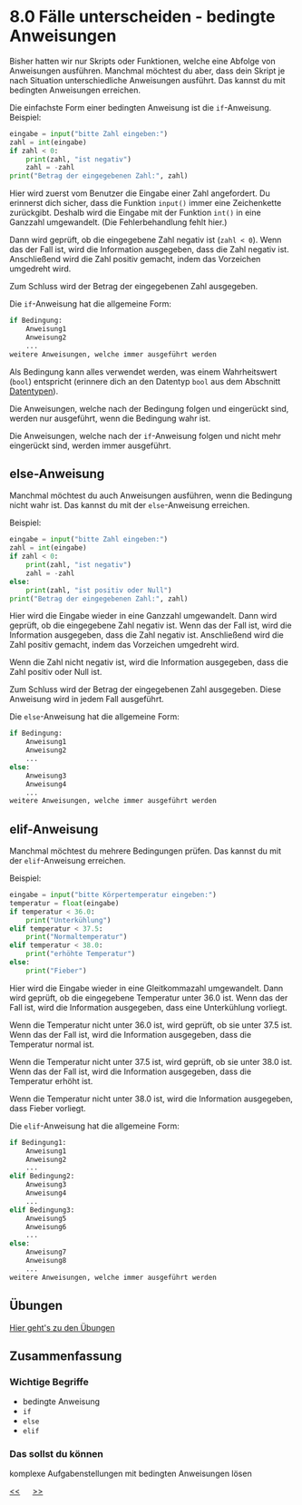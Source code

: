 # 8.0 Fälle unterscheiden - bedingte Anweisungen

Bisher hatten wir nur Skripts oder Funktionen, 
welche eine Abfolge von Anweisungen ausführen.
Manchmal möchtest du aber, dass dein Skript je nach 
Situation unterschiedliche Anweisungen ausführt.
Das kannst du mit bedingten Anweisungen erreichen.

Die einfachste Form einer bedingten Anweisung ist die `if`-Anweisung.
Beispiel:

```python
eingabe = input("bitte Zahl eingeben:")
zahl = int(eingabe)
if zahl < 0:
    print(zahl, "ist negativ")
    zahl = -zahl
print("Betrag der eingegebenen Zahl:", zahl)
```

Hier wird zuerst vom Benutzer die Eingabe einer Zahl angefordert.
Du erinnerst dich sicher, dass die Funktion `input()` immer eine Zeichenkette zurückgibt.
Deshalb wird die Eingabe mit der Funktion `int()` in eine Ganzzahl umgewandelt.
(Die Fehlerbehandlung fehlt hier.)

Dann wird geprüft, ob die eingegebene Zahl negativ ist (`zahl < 0`).
Wenn das der Fall ist, wird die Information ausgegeben, dass die Zahl negativ ist.
Anschließend wird die Zahl positiv gemacht, indem das Vorzeichen umgedreht wird.

Zum Schluss wird der Betrag der eingegebenen Zahl ausgegeben.

Die `if`-Anweisung hat die allgemeine Form:

```python
if Bedingung:
    Anweisung1
    Anweisung2
    ...
weitere Anweisungen, welche immer ausgeführt werden
```

Als Bedingung kann alles verwendet werden, 
was einem Wahrheitswert (`bool`) entspricht
(erinnere dich an den Datentyp `bool` aus
dem Abschnitt [Datentypen](03.1_Datentypen)).

Die Anweisungen, welche nach der Bedingung folgen und eingerückt sind,
werden nur ausgeführt, wenn die Bedingung wahr ist.

Die Anweisungen, welche nach der `if`-Anweisung folgen und nicht mehr eingerückt sind,
werden immer ausgeführt.

## else-Anweisung

Manchmal möchtest du auch Anweisungen ausführen, wenn die Bedingung nicht wahr ist.
Das kannst du mit der `else`-Anweisung erreichen.

Beispiel:

```python
eingabe = input("bitte Zahl eingeben:")
zahl = int(eingabe)
if zahl < 0:
    print(zahl, "ist negativ")
    zahl = -zahl
else:
    print(zahl, "ist positiv oder Null")
print("Betrag der eingegebenen Zahl:", zahl)
```

Hier wird die Eingabe wieder in eine Ganzzahl umgewandelt.
Dann wird geprüft, ob die eingegebene Zahl negativ ist.
Wenn das der Fall ist, wird die Information ausgegeben, dass die Zahl negativ ist.
Anschließend wird die Zahl positiv gemacht, indem das Vorzeichen umgedreht wird.

Wenn die Zahl nicht negativ ist, wird die Information ausgegeben, 
dass die Zahl positiv oder Null ist.

Zum Schluss wird der Betrag der eingegebenen Zahl ausgegeben. 
Diese Anweisung wird in jedem Fall ausgeführt.

Die `else`-Anweisung hat die allgemeine Form:

```python
if Bedingung:
    Anweisung1
    Anweisung2
    ...
else:
    Anweisung3
    Anweisung4
    ...
weitere Anweisungen, welche immer ausgeführt werden
```

## elif-Anweisung

Manchmal möchtest du mehrere Bedingungen prüfen.
Das kannst du mit der `elif`-Anweisung erreichen.

Beispiel:

```python
eingabe = input("bitte Körpertemperatur eingeben:")
temperatur = float(eingabe)
if temperatur < 36.0:
    print("Unterkühlung")
elif temperatur < 37.5:
    print("Normaltemperatur")
elif temperatur < 38.0:
    print("erhöhte Temperatur")
else:
    print("Fieber")
``` 

Hier wird die Eingabe wieder in eine Gleitkommazahl umgewandelt.
Dann wird geprüft, ob die eingegebene Temperatur unter 36.0 ist.
Wenn das der Fall ist, wird die Information ausgegeben, dass eine Unterkühlung vorliegt.

Wenn die Temperatur nicht unter 36.0 ist, wird geprüft, ob sie unter 37.5 ist.
Wenn das der Fall ist, wird die Information ausgegeben, dass die Temperatur normal ist.

Wenn die Temperatur nicht unter 37.5 ist, wird geprüft, ob sie unter 38.0 ist.
Wenn das der Fall ist, wird die Information ausgegeben, dass die Temperatur erhöht ist.

Wenn die Temperatur nicht unter 38.0 ist, wird die Information ausgegeben, dass Fieber vorliegt.


Die `elif`-Anweisung hat die allgemeine Form:

```python
if Bedingung1:
    Anweisung1
    Anweisung2
    ...
elif Bedingung2:
    Anweisung3
    Anweisung4
    ...
elif Bedingung3:
    Anweisung5
    Anweisung6
    ...
else:
    Anweisung7
    Anweisung8
    ...
weitere Anweisungen, welche immer ausgeführt werden
```


## Übungen
[Hier geht's zu den Übungen](../uebungen/UE_08.0_IfElse)

## Zusammenfassung
### Wichtige Begriffe
- bedingte Anweisung
- `if`
- `else`
- `elif`

### Das sollst du können
komplexe Aufgabenstellungen mit bedingten Anweisungen lösen






[<<](07.1_Fehlerbehandlung.md) &emsp; [>>](09.0_Listen.md)